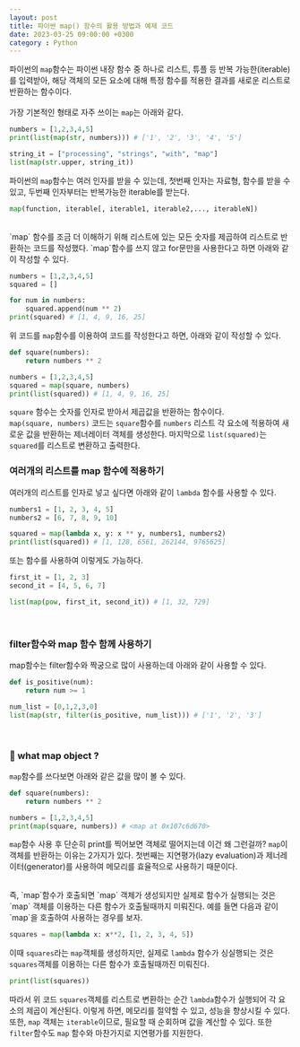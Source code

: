```yaml
---
layout: post
title: 파이썬 map() 함수의 활용 방법과 예제 코드
date: 2023-03-25 09:00:00 +0300
category : Python
---
```


파이썬의 `map`함수는 파이썬 내장 함수 중 하나로 리스트, 튜플 등 반복 가능한(iterable)를 입력받아, 해당 객체의 모든 요소에 대해 특정 함수를 적용한 결과를 새로운 리스트로 반환하는 함수이다.   
<br>
가장 기본적인 형태로 자주 쓰이는 `map`는 아래와 같다.

```python 
numbers = [1,2,3,4,5]
print(list(map(str, numbers))) # ['1', '2', '3', '4', '5']

string_it = ["processing", "strings", "with", "map"]
list(map(str.upper, string_it))
```

파이썬의 `map`함수는 여러 인자를 받을 수 있는데, 첫번째 인자는 자료형, 함수를 받을 수 있고, 
두번째 인자부터는 반복가능한 iterable를 받는다. 

```python
map(function, iterable[, iterable1, iterable2,..., iterableN])
```

<br>
`map` 함수를 조금 더 이해하기 위해 리스트에 있는 모든 숫자를 제곱하여 리스트로 반환하는 코드를 작성했다. 
`map`함수를 쓰지 않고 for문만을 사용한다고 하면 아래와 같이 작성할 수 있다.

```python
numbers = [1,2,3,4,5]
squared = []

for num in numbers:
    squared.append(num ** 2) 
print(squared) # [1, 4, 9, 16, 25]
```

위 코드를 `map`함수를 이용하여 코드를 작성한다고 하면, 아래와 같이 작성할 수 있다.

```python
def square(numbers):
    return numbers ** 2

numbers = [1,2,3,4,5]
squared = map(square, numbers)
print(list(squared)) # [1, 4, 9, 16, 25]
```

`square` 함수는 숫자를 인자로 받아서 제곱값을 반환하는 함수이다.  
`map(square, numbers)` 코드는 `square`함수를  `numbers` 리스트 각 요소에 적용하여 새로운 값을 반환하는 제너레이터 객체를 생성한다.
마지막으로 `list(squared)`는 `squared`를 리스트로 변환하고 출력한다. 
<br>

### 여러개의 리스트를 map 함수에 적용하기

여러개의 리스트를 인자로 넣고 싶다면 아래와 같이 `lambda` 함수를 사용할 수 있다.

```python
numbers1 = [1, 2, 3, 4, 5]
numbers2 = [6, 7, 8, 9, 10]

squared = map(lambda x, y: x ** y, numbers1, numbers2)
print(list(squared)) # [1, 128, 6561, 262144, 9765625]
```

또는 함수를 사용하여 이렇게도 가능하다.

```python
first_it = [1, 2, 3]
second_it = [4, 5, 6, 7]

list(map(pow, first_it, second_it)) # [1, 32, 729]
```
<br>  

### filter함수와 map 함수 함께 사용하기

map함수는 filter함수와 짝궁으로 많이 사용하는데 아래와 같이 사용할 수 있다.

```python
def is_positive(num):
    return num >= 1

num_list = [0,1,2,3,0]
list(map(str, filter(is_positive, num_list))) # ['1', '2', '3']
```


<br>  

### 🤔 what map object ?

`map`함수를 쓰다보면 아래와 같은 값을 많이 볼 수 있다.

```python
def square(numbers):
    return numbers ** 2

numbers = [1,2,3,4,5]
print(map(square, numbers)) # <map at 0x107c6d670>
```

`map`함수 사용 후 단순히 print를 찍어보면 객체로 떨어지는데 이건 왜 그런걸까? `map`이 객체를 반환하는 이유는 2가지가 있다.
첫번째는 지연평가(lazy evaluation)과 제너레이터(generator)를 사용하여 메모리를 효율적으로 사용하기 때문이다.

<br>
즉, `map`함수가 호출되면 `map` 객체가 생성되지만 실제로 함수가 실행되는 것은 `map` 객체를 이용하는 다른 함수가 호출될때까지 미뤄진다.
예를 들면 다음과 같이 `map`을 호출하여 사용하는 경우를 보자.

```python
squares = map(lambda x: x**2, [1, 2, 3, 4, 5])
```

이때 `squares`라는 `map`객체를 생성하지만, 실제로 `lambda` 함수가 싱실행되는 것은 `squares`객체를 이용하는 다른 함수가 호출될때까진 미뤄진다. 

```python
print(list(squares))
```

따라서 위 코드 `squares`객체를 리스트로 변환하는 순간 `lambda`함수가 실행되어 각 요소의 제곱이 계산된다. 
이렇게 하면, 메모리를 절약할 수 있고, 성능을 향상시킬 수 있다.
또한, `map` 객체는 `iterable`이므로, 필요할 때 순회하며 값을 계산할 수 있다. 또한 `filter`함수도 `map` 함수와 마찬가지로 지연평가를 지원한다.



